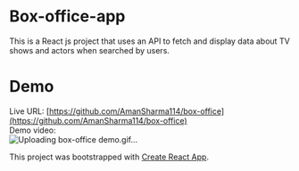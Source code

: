 # Box-office-app
This is a React js project that uses an API to fetch and display data about TV shows and actors when searched by users.

# Demo
Live URL: [https://github.com/AmanSharma114/box-office](https://github.com/AmanSharma114/box-office) \
Demo video:\
![Uploading box-office demo.gif…]()




This project was bootstrapped with [Create React App](https://github.com/facebook/create-react-app).
